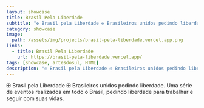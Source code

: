 ```yaml
---
layout: showcase
title: Brasil Pela Liberdade
subtitle: "✠ Brasil pela Liberdade ✠ Brasileiros unidos pedindo liberdade. Uma série de eventos realizados em todo o Brasil, pedindo liberdade para trabalhar e seguir com suas vidas."
category: showcase
image: 
  path: /assets/img/projects/brasil-pela-liberdade.vercel.app.png
links:
  - title: Brasil Pela Liberdade
    url: https://brasil-pela-liberdade.vercel.app/
tags: [showcase, artesdosul, HTML]
description: "✠ Brasil pela Liberdade ✠ Brasileiros unidos pedindo liberdade. Uma série de eventos realizados em todo o Brasil, pedindo liberdade para trabalhar e seguir com suas vidas."
---
```


✠ Brasil pela Liberdade ✠ Brasileiros unidos pedindo liberdade. Uma série de eventos realizados em todo o Brasil, pedindo liberdade para trabalhar e seguir com suas vidas.
